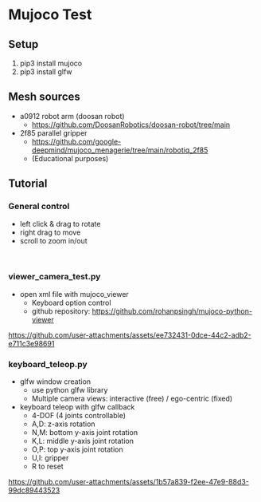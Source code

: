 # Mujoco Test

## Setup
1. pip3 install mujoco
2. pip3 install glfw

## Mesh sources
- a0912 robot arm (doosan robot)
    - https://github.com/DoosanRobotics/doosan-robot/tree/main
- 2f85 parallel gripper
    - https://github.com/google-deepmind/mujoco_menagerie/tree/main/robotiq_2f85
    - (Educational purposes)

## Tutorial
### General control </br>
- left click & drag to rotate</br>
- right drag to move</br>
- scroll to zoom in/out</br>
</br>


### viewer_camera_test.py</br>
- open xml file with mujoco_viewer</br>
    - Keyboard option control</br>
    - github repository: https://github.com/rohanpsingh/mujoco-python-viewer </br>


https://github.com/user-attachments/assets/ee732431-0dce-44c2-adb2-e711c3e98691



### keyboard_teleop.py</br>
- glfw window creation</br>
    - use python glfw library</br>
    - Multiple camera views: interactive (free) / ego-centric (fixed)</br>
- keyboard teleop with glfw callback</br>
    - 4-DOF (4 joints controllable) </br>
    - A,D: z-axis rotation</br>
    - N,M: bottom y-axis joint rotation</br>
    - K,L: middle y-axis joint rotation</br>
    - O,P: top y-axis joint rotation</br>
    - U,I: gripper</br>
    - R to reset


https://github.com/user-attachments/assets/1b57a839-f2ee-47e9-88d3-99dc89443523

